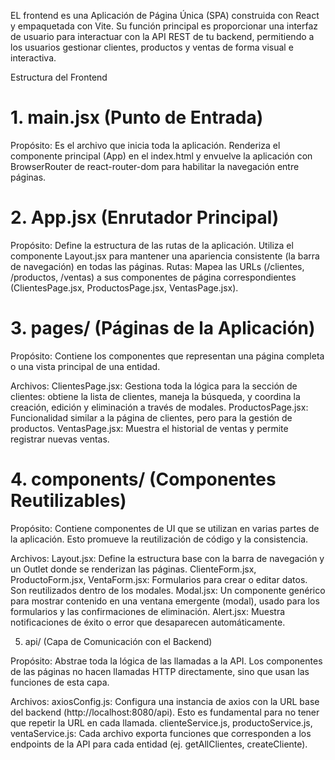 EL frontend es una Aplicación de Página Única (SPA) construida con React y empaquetada con Vite. Su función principal es proporcionar una interfaz de usuario para interactuar con la API REST de tu backend, permitiendo a los usuarios gestionar clientes, productos y ventas de forma visual e interactiva.

Estructura del Frontend

# 1. main.jsx (Punto de Entrada)

Propósito: Es el archivo que inicia toda la aplicación. Renderiza el componente principal (App) en el index.html y envuelve la aplicación con BrowserRouter de react-router-dom para habilitar la navegación entre páginas.

# 2. App.jsx (Enrutador Principal)

Propósito: Define la estructura de las rutas de la aplicación. Utiliza el componente Layout.jsx para mantener una apariencia consistente (la barra de navegación) en todas las páginas.
Rutas: Mapea las URLs (/clientes, /productos, /ventas) a sus componentes de página correspondientes (ClientesPage.jsx, ProductosPage.jsx, VentasPage.jsx).

# 3. pages/ (Páginas de la Aplicación)

Propósito: Contiene los componentes que representan una página completa o una vista principal de una entidad.

Archivos:
ClientesPage.jsx: Gestiona toda la lógica para la sección de clientes: obtiene la lista de clientes, maneja la búsqueda, y coordina la creación, edición y eliminación a través de modales.
ProductosPage.jsx: Funcionalidad similar a la página de clientes, pero para la gestión de productos.
VentasPage.jsx: Muestra el historial de ventas y permite registrar nuevas ventas.

# 4. components/ (Componentes Reutilizables)

Propósito: Contiene componentes de UI que se utilizan en varias partes de la aplicación. Esto promueve la reutilización de código y la consistencia.

Archivos:
Layout.jsx: Define la estructura base con la barra de navegación y un Outlet donde se renderizan las páginas.
ClienteForm.jsx, ProductoForm.jsx, VentaForm.jsx: Formularios para crear o editar datos. Son reutilizados dentro de los modales.
Modal.jsx: Un componente genérico para mostrar contenido en una ventana emergente (modal), usado para los formularios y las confirmaciones de eliminación.
Alert.jsx: Muestra notificaciones de éxito o error que desaparecen automáticamente.

5. api/ (Capa de Comunicación con el Backend)

Propósito: Abstrae toda la lógica de las llamadas a la API. Los componentes de las páginas no hacen llamadas HTTP directamente, sino que usan las funciones de esta capa.

Archivos:
axiosConfig.js: Configura una instancia de axios con la URL base del backend (http://localhost:8080/api). Esto es fundamental para no tener que repetir la URL en cada llamada.
clienteService.js, productoService.js, ventaService.js: Cada archivo exporta funciones que corresponden a los endpoints de la API para cada entidad (ej. getAllClientes, createCliente).
